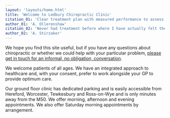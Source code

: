 ```yaml
---
layout: 'layouts/home.html'
title: 'Welcome to Ledbury Chiropractic Clinic'
citation_01: 'Clear treatment plan with measured performance to assess progress; all with a personal touch.'
author_01: 'A. Ollerenshaw'
citation_02: 'Never had treatment before where I have actually felt the change and benefit. Headaches improved rapidly!'
author_02: 'A. Stirzaker'
---
```

We hope you find this site useful, but if you have any questions about chiropractic or whether we could help with your particular problem, [please get in touch for an informal, no obligation, conversation](/contact/ "Contact Ledbury Chiropractic Clinic Ltd").

We welcome patients of all ages. We have an integrated approach to healthcare and, with your consent, prefer to work alongside your GP to provide optimum care.

Our ground floor clinic has dedicated parking and is easily accessible from Hereford, Worcester, Tewkesbury and Ross-on-Wye and is only minutes away from the M50. We offer morning, afternoon and evening appointments. We also offer Saturday morning appointments by arrangement.